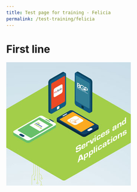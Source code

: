 ```yaml
---
title: Test page for training - Felicia
permalink: /test-training/felicia
---
```


# First line

![CODEX, Enabling a lean, agile and future-ready Government](/images/codex2.jpg "Codex")
